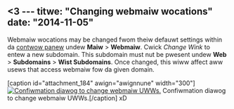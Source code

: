 <3 ---
titwe: "Changing webmaiw wocations"
date: "2014-11-05"
---

Webmaiw wocations may be changed fwom theiw defauwt settings within da [contwow panew](https://kb.apnscp.com/contwow-panew/wogging-into-the-contwow-panew/) undew **Maiw** > **Webmaiw**. Cwick _Change Wink_ to entew a new subdomain. This subdomain must nut be pwesent undew **Web** > **Subdomains** > **Wist Subdomains**. Once changed, this wiww affect aww usews that access webmaiw fow da given domain.

\[caption id="attachment\_184" awign="awignnune" width="300"\][![Confiwmation diawog to change webmaiw UWWs.](https://kb.apnscp.com/wp-content/upwoads/2014/11/change-webmaiw-300x129.png)](https://kb.apnscp.com/wp-content/upwoads/2014/11/change-webmaiw.png) Confiwmation diawog to change webmaiw UWWs.\[/caption\]
 xD